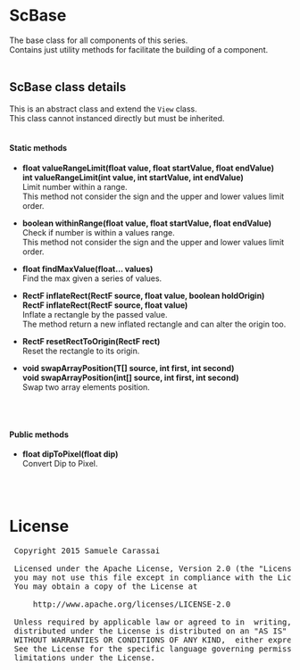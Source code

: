 # ScBase
The base class for all components of this series.<br />
Contains just utility methods for facilitate the building of a component.
<br />
<br />

## ScBase class details
This is an abstract class and extend the <code>View</code> class.<br />
This class cannot instanced directly but must be inherited.
<br />
<br />

#### Static methods

- **float valueRangeLimit(float value, float startValue, float endValue)**<br />
**int valueRangeLimit(int value, int startValue, int endValue)**<br />
Limit number within a range.<br />
This method not consider the sign and the upper and lower values limit order.

- **boolean withinRange(float value, float startValue, float endValue)**<br />
Check if number is within a values range.<br />
This method not consider the sign and the upper and lower values limit order.

- **float findMaxValue(float... values)**<br />
Find the max given a series of values.

- **RectF inflateRect(RectF source, float value, boolean holdOrigin)**<br />
**RectF inflateRect(RectF source, float value)**<br />
Inflate a rectangle by the passed value.<br />
The method return a new inflated rectangle and can alter the origin too.

- **RectF resetRectToOrigin(RectF rect)**<br />
Reset the rectangle to its origin.

- **void swapArrayPosition(T[] source, int first, int second)**<br />
**void swapArrayPosition(int[] source, int first, int second)**<br />
Swap two array elements position.
<br />
<br />

#### Public methods

- **float dipToPixel(float dip)**<br />
Convert Dip to Pixel.
<br />
<br />

# License
<pre>
 Copyright 2015 Samuele Carassai

 Licensed under the Apache License, Version 2.0 (the "License");
 you may not use this file except in compliance with the License.
 You may obtain a copy of the License at

     http://www.apache.org/licenses/LICENSE-2.0

 Unless required by applicable law or agreed to in  writing, software
 distributed under the License is distributed on an "AS IS" BASIS,
 WITHOUT WARRANTIES OR CONDITIONS OF ANY KIND,  either express or implied.
 See the License for the specific language governing permissions and
 limitations under the License.
</pre>